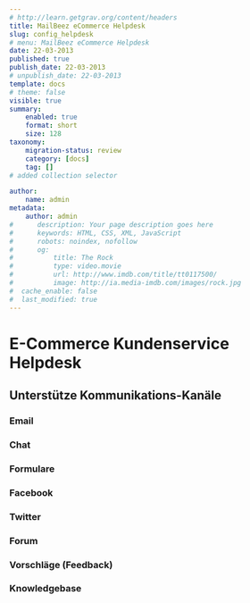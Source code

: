 ```yaml
---
# http://learn.getgrav.org/content/headers
title: MailBeez eCommerce Helpdesk
slug: config_helpdesk
# menu: MailBeez eCommerce Helpdesk
date: 22-03-2013
published: true
publish_date: 22-03-2013
# unpublish_date: 22-03-2013
template: docs
# theme: false
visible: true
summary:
    enabled: true
    format: short
    size: 128
taxonomy:
    migration-status: review
    category: [docs]
    tag: []
# added collection selector

author:
    name: admin
metadata:
    author: admin
#      description: Your page description goes here
#      keywords: HTML, CSS, XML, JavaScript
#      robots: noindex, nofollow
#      og:
#          title: The Rock
#          type: video.movie
#          url: http://www.imdb.com/title/tt0117500/
#          image: http://ia.media-imdb.com/images/rock.jpg
#  cache_enable: false
#  last_modified: true
---
```


# E-Commerce Kundenservice Helpdesk

## Unterstütze Kommunikations-Kanäle

### Email

### Chat

### Formulare

### Facebook

### Twitter

### Forum

### Vorschläge (Feedback)

### Knowledgebase
